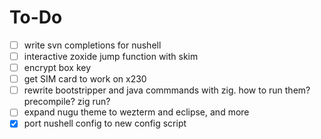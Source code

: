# To-Do

- [ ] write svn completions for nushell
- [ ] interactive zoxide jump function with skim
- [ ] encrypt box key
- [ ] get SIM card to work on x230
- [ ] rewrite bootstripper and java commmands with zig. how to run them? precompile? zig run?
- [ ] expand nugu theme to wezterm and eclipse, and more
- [x] port nushell config to new config script
